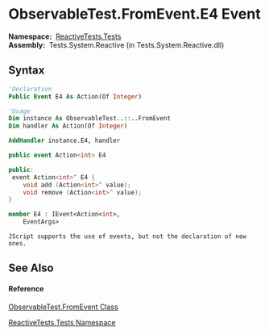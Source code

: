 # ObservableTest.FromEvent.E4 Event

**Namespace:**  [ReactiveTests.Tests](ReactiveTests.Tests\ReactiveTests.Tests.md)  
**Assembly:**  Tests.System.Reactive (in Tests.System.Reactive.dll)

## Syntax

```vb
'Declaration
Public Event E4 As Action(Of Integer)
```

```vb
'Usage
Dim instance As ObservableTest..::..FromEvent
Dim handler As Action(Of Integer)

AddHandler instance.E4, handler
```

```csharp
public event Action<int> E4
```

```c++
public:
 event Action<int>^ E4 {
    void add (Action<int>^ value);
    void remove (Action<int>^ value);
}
```

```fsharp
member E4 : IEvent<Action<int>,
    EventArgs>
```

```jscript
JScript supports the use of events, but not the declaration of new ones.
```

## See Also

#### Reference

[ObservableTest.FromEvent Class](ObservableTest.FromEvent\ObservableTest.FromEvent.md)

[ReactiveTests.Tests Namespace](ReactiveTests.Tests\ReactiveTests.Tests.md)




